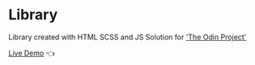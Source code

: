 # Library

Library created with HTML SCSS and JS
Solution for ['The Odin Project'](https://www.theodinproject.com/)

[Live Demo](https://rokufsd.github.io/library/) :point_left:
